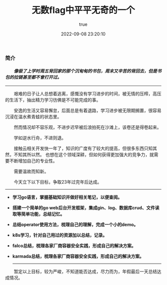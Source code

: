 ﻿---
title: 无数flag中平平无奇的一个
date: 2022-09-08 23:20:10
permalink: /pages/8309a5b876fc9028
categories: 
  - 杂谈
tags: 
  - null
author: 
  name: shirongsheng
  link: https://github.com/shirongsheng
---

### 简介

#### *&emsp;&emsp;像极了上学时周五背回家的那个沉甸甸的书包，周末又辛苦的背回去，但是书包的拉链甚至都不曾打开过。*           
***   


&emsp;&emsp;艰难的日子让人总想着逃离，感慨没有学习进步的时间，被无情的压榨，高压的生活下，抽出精力学习彷佛是不可能完成的事。  
 
&emsp;&emsp;安逸的生活又容易懈怠，后面总是有着退路，学习进步被无限期搁置，很容易沉浸在温水煮青蛙的状态里。     
   
&emsp;&emsp;然而情况却不容乐观，不进步迟早被后浪拍死在沙滩上，该卷还是得卷起来。      
   
&emsp;&emsp;学如逆水行舟，不进则退。     
   
&emsp;&emsp;接触云相关开发快一年了，知识的广度有了较大的提高，但很多东西只知其然，不知其所以然。
    也想在这个领域深耕，但如何获得更加强大的竞争力，就需要不断增加自己的专业性。          
    
&emsp;&emsp;需要温故而知新。           
   
&emsp;&emsp;今天立下以下目标，争取23年过完年后达成。      
  *** 
* **学习go语言，掌握基础知识并做好相关笔记，以便查阅。**

* **搭建一个简单的go web后台开发框架，集成gin、log、数据库crud、文件读取等简单功能，总结记忆。**
* **总结operator使用方法，梳理自己的理解，完成一个小的demo。**
* **k8s学习，针对自己用过的资源加以总结，记录。**
* **falco总结，梳理各家厂商容器安全实践，形成自己的解决方案。**
* **karmada总结，梳理各家厂商容器安全实践，形成自己的解决方案。**      
   ***
&emsp;&emsp;暂定以上目标，较为严峻，不知道能否达成，尽力而为，年假最后一天总结达成情况。
   




